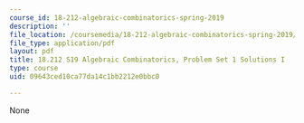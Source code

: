 ```yaml
---
course_id: 18-212-algebraic-combinatorics-spring-2019
description: ''
file_location: /coursemedia/18-212-algebraic-combinatorics-spring-2019/09643ced10ca77da14c1bb2212e0bbc0_MIT18_212S19_pset1_solnI.pdf
file_type: application/pdf
layout: pdf
title: 18.212 S19 Algebraic Combinatorics, Problem Set 1 Solutions I
type: course
uid: 09643ced10ca77da14c1bb2212e0bbc0

---
```

None